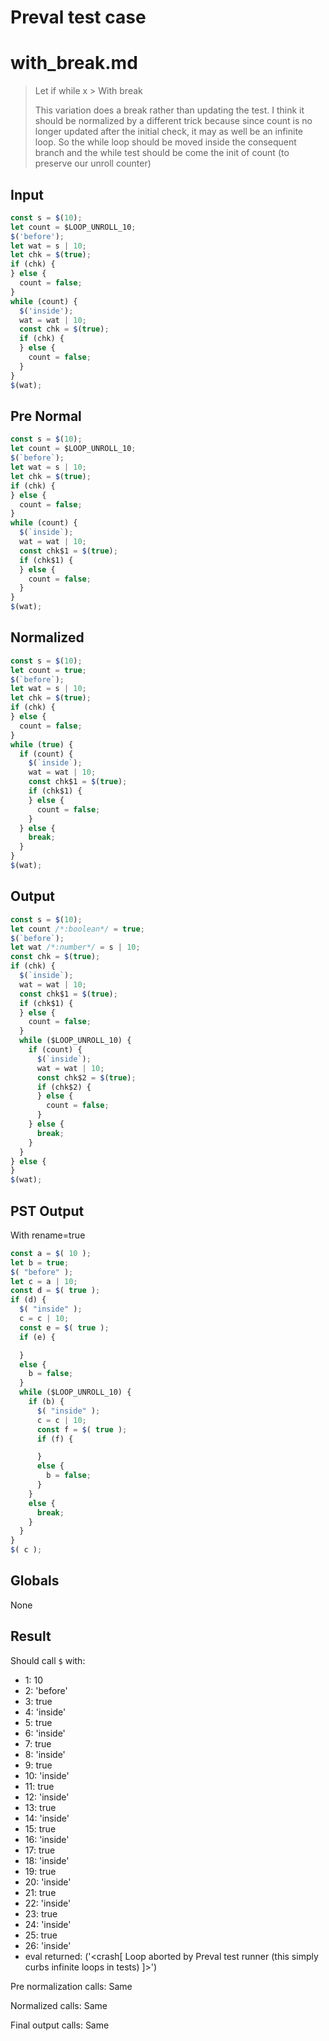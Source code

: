 # Preval test case

# with_break.md

> Let if while x > With break
>
> This variation does a break rather than updating the test. I think it should be normalized by a different trick because
> since count is no longer updated after the initial check, it may as well be an infinite loop. So the while loop should
> be moved inside the consequent branch and the while test should be come the init of count (to preserve our unroll counter)

## Input

`````js filename=intro
const s = $(10);
let count = $LOOP_UNROLL_10;
$('before');
let wat = s | 10;
let chk = $(true);
if (chk) {
} else {
  count = false;
}
while (count) {
  $('inside');
  wat = wat | 10;
  const chk = $(true);
  if (chk) {
  } else {
    count = false;
  }
}
$(wat);
`````

## Pre Normal


`````js filename=intro
const s = $(10);
let count = $LOOP_UNROLL_10;
$(`before`);
let wat = s | 10;
let chk = $(true);
if (chk) {
} else {
  count = false;
}
while (count) {
  $(`inside`);
  wat = wat | 10;
  const chk$1 = $(true);
  if (chk$1) {
  } else {
    count = false;
  }
}
$(wat);
`````

## Normalized


`````js filename=intro
const s = $(10);
let count = true;
$(`before`);
let wat = s | 10;
let chk = $(true);
if (chk) {
} else {
  count = false;
}
while (true) {
  if (count) {
    $(`inside`);
    wat = wat | 10;
    const chk$1 = $(true);
    if (chk$1) {
    } else {
      count = false;
    }
  } else {
    break;
  }
}
$(wat);
`````

## Output


`````js filename=intro
const s = $(10);
let count /*:boolean*/ = true;
$(`before`);
let wat /*:number*/ = s | 10;
const chk = $(true);
if (chk) {
  $(`inside`);
  wat = wat | 10;
  const chk$1 = $(true);
  if (chk$1) {
  } else {
    count = false;
  }
  while ($LOOP_UNROLL_10) {
    if (count) {
      $(`inside`);
      wat = wat | 10;
      const chk$2 = $(true);
      if (chk$2) {
      } else {
        count = false;
      }
    } else {
      break;
    }
  }
} else {
}
$(wat);
`````

## PST Output

With rename=true

`````js filename=intro
const a = $( 10 );
let b = true;
$( "before" );
let c = a | 10;
const d = $( true );
if (d) {
  $( "inside" );
  c = c | 10;
  const e = $( true );
  if (e) {

  }
  else {
    b = false;
  }
  while ($LOOP_UNROLL_10) {
    if (b) {
      $( "inside" );
      c = c | 10;
      const f = $( true );
      if (f) {

      }
      else {
        b = false;
      }
    }
    else {
      break;
    }
  }
}
$( c );
`````

## Globals

None

## Result

Should call `$` with:
 - 1: 10
 - 2: 'before'
 - 3: true
 - 4: 'inside'
 - 5: true
 - 6: 'inside'
 - 7: true
 - 8: 'inside'
 - 9: true
 - 10: 'inside'
 - 11: true
 - 12: 'inside'
 - 13: true
 - 14: 'inside'
 - 15: true
 - 16: 'inside'
 - 17: true
 - 18: 'inside'
 - 19: true
 - 20: 'inside'
 - 21: true
 - 22: 'inside'
 - 23: true
 - 24: 'inside'
 - 25: true
 - 26: 'inside'
 - eval returned: ('<crash[ Loop aborted by Preval test runner (this simply curbs infinite loops in tests) ]>')

Pre normalization calls: Same

Normalized calls: Same

Final output calls: Same
